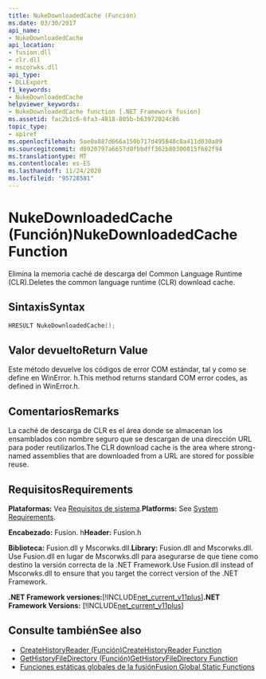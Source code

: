 ```yaml
---
title: NukeDownloadedCache (Función)
ms.date: 03/30/2017
api_name:
- NukeDownloadedCache
api_location:
- fusion.dll
- clr.dll
- mscorwks.dll
api_type:
- DLLExport
f1_keywords:
- NukeDownloadedCache
helpviewer_keywords:
- NukeDownloadedCache function [.NET Framework fusion]
ms.assetid: fac2b1c6-6fa3-4818-805b-b63972024c86
topic_type:
- apiref
ms.openlocfilehash: 5ae0a887d666a150b717d495848c8a411d030a09
ms.sourcegitcommit: d8020797a6657d0fbbdff362b80300815f682f94
ms.translationtype: MT
ms.contentlocale: es-ES
ms.lasthandoff: 11/24/2020
ms.locfileid: "95728581"
---
```

# <a name="nukedownloadedcache-function"></a><span data-ttu-id="33c80-102">NukeDownloadedCache (Función)</span><span class="sxs-lookup"><span data-stu-id="33c80-102">NukeDownloadedCache Function</span></span>

<span data-ttu-id="33c80-103">Elimina la memoria caché de descarga del Common Language Runtime (CLR).</span><span class="sxs-lookup"><span data-stu-id="33c80-103">Deletes the common language runtime (CLR) download cache.</span></span>  
  
## <a name="syntax"></a><span data-ttu-id="33c80-104">Sintaxis</span><span class="sxs-lookup"><span data-stu-id="33c80-104">Syntax</span></span>  
  
```cpp  
HRESULT NukeDownloadedCache();  
```  
  
## <a name="return-value"></a><span data-ttu-id="33c80-105">Valor devuelto</span><span class="sxs-lookup"><span data-stu-id="33c80-105">Return Value</span></span>  

 <span data-ttu-id="33c80-106">Este método devuelve los códigos de error COM estándar, tal y como se define en WinError. h.</span><span class="sxs-lookup"><span data-stu-id="33c80-106">This method returns standard COM error codes, as defined in WinError.h.</span></span>  
  
## <a name="remarks"></a><span data-ttu-id="33c80-107">Comentarios</span><span class="sxs-lookup"><span data-stu-id="33c80-107">Remarks</span></span>  

 <span data-ttu-id="33c80-108">La caché de descarga de CLR es el área donde se almacenan los ensamblados con nombre seguro que se descargan de una dirección URL para poder reutilizarlos.</span><span class="sxs-lookup"><span data-stu-id="33c80-108">The CLR download cache is the area where strong-named assemblies that are downloaded from a URL are stored for possible reuse.</span></span>  
  
## <a name="requirements"></a><span data-ttu-id="33c80-109">Requisitos</span><span class="sxs-lookup"><span data-stu-id="33c80-109">Requirements</span></span>  

 <span data-ttu-id="33c80-110">**Plataformas:** Vea [Requisitos de sistema](../../get-started/system-requirements.md).</span><span class="sxs-lookup"><span data-stu-id="33c80-110">**Platforms:** See [System Requirements](../../get-started/system-requirements.md).</span></span>  
  
 <span data-ttu-id="33c80-111">**Encabezado:** Fusion. h</span><span class="sxs-lookup"><span data-stu-id="33c80-111">**Header:** Fusion.h</span></span>  
  
 <span data-ttu-id="33c80-112">**Biblioteca:** Fusion.dll y Mscorwks.dll.</span><span class="sxs-lookup"><span data-stu-id="33c80-112">**Library:** Fusion.dll and Mscorwks.dll.</span></span> <span data-ttu-id="33c80-113">Use Fusion.dll en lugar de Mscorwks.dll para asegurarse de que tiene como destino la versión correcta de la .NET Framework.</span><span class="sxs-lookup"><span data-stu-id="33c80-113">Use Fusion.dll instead of Mscorwks.dll to ensure that you target the correct version of the .NET Framework.</span></span>  
  
 <span data-ttu-id="33c80-114">**.NET Framework versiones:**[!INCLUDE[net_current_v11plus](../../../../includes/net-current-v11plus-md.md)]</span><span class="sxs-lookup"><span data-stu-id="33c80-114">**.NET Framework Versions:** [!INCLUDE[net_current_v11plus](../../../../includes/net-current-v11plus-md.md)]</span></span>  
  
## <a name="see-also"></a><span data-ttu-id="33c80-115">Consulte también</span><span class="sxs-lookup"><span data-stu-id="33c80-115">See also</span></span>

- [<span data-ttu-id="33c80-116">CreateHistoryReader (Función)</span><span class="sxs-lookup"><span data-stu-id="33c80-116">CreateHistoryReader Function</span></span>](createhistoryreader-function.md)
- [<span data-ttu-id="33c80-117">GetHistoryFileDirectory (Función)</span><span class="sxs-lookup"><span data-stu-id="33c80-117">GetHistoryFileDirectory Function</span></span>](gethistoryfiledirectory-function.md)
- [<span data-ttu-id="33c80-118">Funciones estáticas globales de la fusión</span><span class="sxs-lookup"><span data-stu-id="33c80-118">Fusion Global Static Functions</span></span>](fusion-global-static-functions.md)
